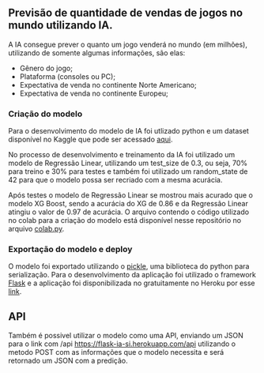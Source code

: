 ## Previsão de quantidade de vendas de jogos no mundo utilizando IA.

A IA consegue prever o quanto um jogo venderá no mundo (em milhões), utilizando de somente algumas informações, são elas:

- Gênero do jogo;
- Plataforma (consoles ou PC);
- Expectativa de venda no continente Norte Americano;
- Expectativa de venda no continente Europeu;

### Criação do modelo
Para o desenvolvimento do modelo de IA foi utlizado python e um dataset disponível no Kaggle que pode ser acessado [aqui](https://www.kaggle.com/datasets/gregorut/videogamesales).

No processo de desenvolvimento e treinamento da IA foi utilizado um modelo de Regressão Linear, utilizando um test_size de 0.3, ou seja, 70% para treino e 30% para testes e também foi utilizado um random_state de 42 para que o modelo possa ser recriado com a mesma acurácia.

Após testes o modelo de Regressão Linear se mostrou mais acurado que o modelo XG Boost, sendo a acurácia do XG de 0.86 e da Regressão Linear atingiu o valor de 0.97 de acurácia. O arquivo contendo o código utilizado no colab para a criação do modelo está disponível nesse repositório no arquivo [colab.py](https://github.com/jinkijack/Classificador-Jogos-FlaskIA/blob/main/colab.py).

### Exportação do modelo e deploy
O modelo foi exportado utilizando o [pickle](https://docs.python.org/3/library/pickle.html), uma biblioteca do python para serialização. Para o desenvolvimento da aplicação foi utilizado o framework [Flask](https://flask.palletsprojects.com/) e a aplicação foi disponibilizada no gratuitamente no Heroku por esse [link](https://flask-ia-si.herokuapp.com/).

## API
Também é possivel utilizar o modelo como uma API, enviando um JSON para o link com /api https://flask-ia-si.herokuapp.com/api utilizando o metodo POST com as informações que o modelo necessita e será retornado um JSON com a predição. 
